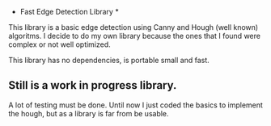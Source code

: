 * Fast Edge Detection Library *

This library is a basic edge detection using Canny and Hough (well known) algoritms.
I decide to do my own library because the ones that I found were complex or not well optimized.

This library has no dependencies, is portable small and fast.

## Still is a work in progress library.
A lot of testing must be done. Until now I just coded the basics to implement the hough, but as a library is far from be usable.
